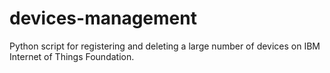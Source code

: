 # devices-management
Python script for registering and deleting a large number of devices on IBM Internet of Things Foundation.
